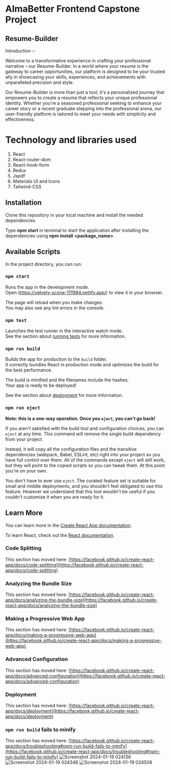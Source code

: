 # AlmaBetter Frontend Capstone Project

## Resume-Builder

Introduction :-

Welcome to a transformative experience in crafting your professional narrative – our Resume-Builder. In a world where your resume is the gateway to career opportunities, our platform is designed to be your trusted ally in showcasing your skills, experiences, and achievements with unparalleled precision and style.

Our Resume-Builder is more than just a tool; it's a personalized journey that empowers you to create a resume that reflects your unique professional identity. Whether you're a seasoned professional seeking to enhance your career story or a recent graduate stepping into the professional arena, our user-friendly platform is tailored to meet your needs with simplicity and effectiveness.

# Technology and libraries used 

1. React
2. React-router-dom
3. React-hook-form
4. Redux
5. Jspdf
6. Materials UI and Icons
7. Tailwind-CSS 

## Installation

Clone this repository in your local machine and install the needed dependencies

Type **npm start** in terminal to start the application after installing the dependencies using **npm install <package_name>**

## Available Scripts

In the project directory, you can run:

### `npm start`

Runs the app in the development mode.\
Open (https://velvety-scone-17f984.netlify.app/) to view it in your browser.

The page will reload when you make changes.\
You may also see any lint errors in the console.

### `npm test`

Launches the test runner in the interactive watch mode.\
See the section about [running tests](https://facebook.github.io/create-react-app/docs/running-tests) for more information.

### `npm run build`

Builds the app for production to the `build` folder.\
It correctly bundles React in production mode and optimizes the build for the best performance.

The build is minified and the filenames include the hashes.\
Your app is ready to be deployed!

See the section about [deployment](https://facebook.github.io/create-react-app/docs/deployment) for more information.

### `npm run eject`

**Note: this is a one-way operation. Once you `eject`, you can't go back!**

If you aren't satisfied with the build tool and configuration choices, you can `eject` at any time. This command will remove the single build dependency from your project.

Instead, it will copy all the configuration files and the transitive dependencies (webpack, Babel, ESLint, etc) right into your project so you have full control over them. All of the commands except `eject` will still work, but they will point to the copied scripts so you can tweak them. At this point you're on your own.

You don't have to ever use `eject`. The curated feature set is suitable for small and middle deployments, and you shouldn't feel obligated to use this feature. However we understand that this tool wouldn't be useful if you couldn't customize it when you are ready for it.

## Learn More

You can learn more in the [Create React App documentation](https://facebook.github.io/create-react-app/docs/getting-started).

To learn React, check out the [React documentation](https://reactjs.org/).

### Code Splitting

This section has moved here: [https://facebook.github.io/create-react-app/docs/code-splitting](https://facebook.github.io/create-react-app/docs/code-splitting)

### Analyzing the Bundle Size

This section has moved here: [https://facebook.github.io/create-react-app/docs/analyzing-the-bundle-size](https://facebook.github.io/create-react-app/docs/analyzing-the-bundle-size)

### Making a Progressive Web App

This section has moved here: [https://facebook.github.io/create-react-app/docs/making-a-progressive-web-app](https://facebook.github.io/create-react-app/docs/making-a-progressive-web-app)

### Advanced Configuration

This section has moved here: [https://facebook.github.io/create-react-app/docs/advanced-configuration](https://facebook.github.io/create-react-app/docs/advanced-configuration)

### Deployment

This section has moved here: [https://facebook.github.io/create-react-app/docs/deployment](https://facebook.github.io/create-react-app/docs/deployment)

### `npm run build` fails to minify

This section has moved here: [https://facebook.github.io/create-react-app/docs/troubleshooting#npm-run-build-fails-to-minify](https://facebook.github.io/create-react-app/docs/troubleshooting#npm-run-build-fails-to-minify)
![Screenshot 2024-01-19 024136](https://github.com/garasiya321/Resume-Builder/assets/141838664/649ded48-d71f-4d4b-a44f-f9bc83486fe4)
![Screenshot 2024-01-19 024346](https://github.com/garasiya321/Resume-Builder/assets/141838664/eedeca1d-3174-4cdd-832a-0d61a7d5a3fe)
![Screenshot 2024-01-19 024508](https://github.com/garasiya321/Resume-Builder/assets/141838664/d5054699-f506-48b3-90a9-fef407206a15)
